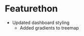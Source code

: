 # Featurethon

<!-- List your progress below as you go! -->

- Updated dashboard styling
  - Added gradients to treemap
